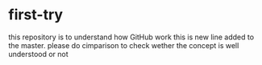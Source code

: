 # first-try
this repository is to understand how GitHub work
this is new line added to the master. please do cimparison to check wether the concept is well understood or not
